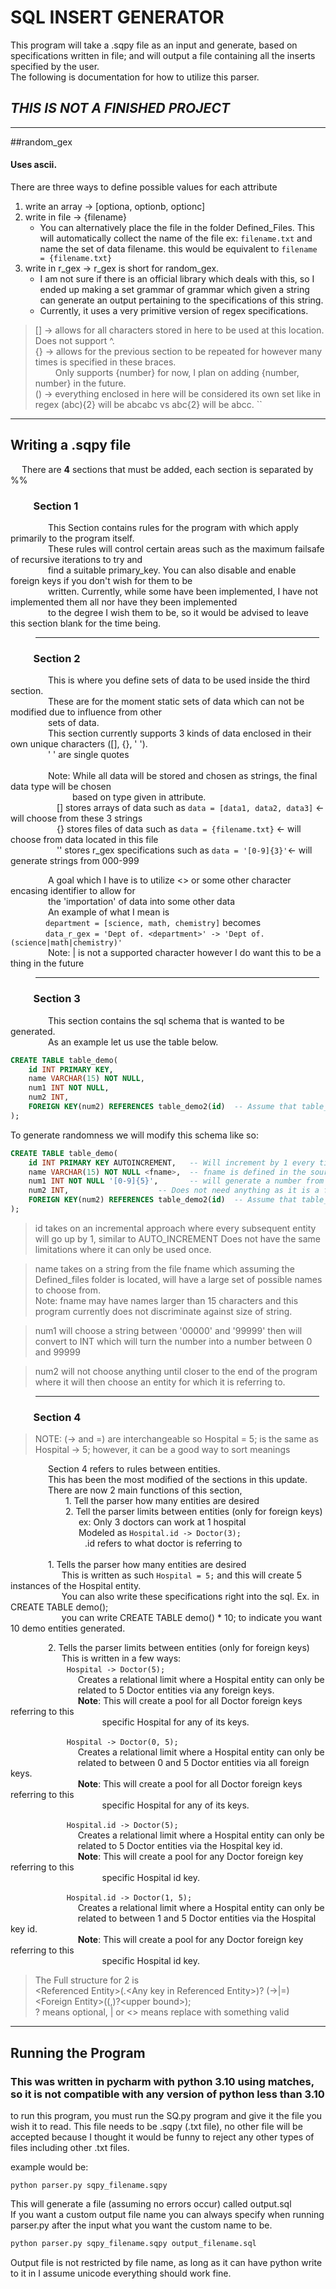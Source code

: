# SQL INSERT GENERATOR

This program will take a .sqpy file as an input and generate, based on specifications written in file; and will output a file containing all the inserts 
specified by the user.
<br>The following is documentation for how to utilize this parser.

## **_THIS IS NOT A FINISHED PROJECT_**

<hr>

##random_gex
#### Uses ascii.

There are three ways to define possible values for each attribute
  1. write an array -> [optiona, optionb, optionc]
  2. write in file  -> {filename}
     - You can alternatively place the file in the folder Defined_Files. This will automatically collect the name
     of the file ex: ``filename.txt`` and name the set of data filename. this would be equivalent to ``filename = {filename.txt}``
  3. write in r_gex -> r_gex is short for random_gex. 
     - I am not sure if there is an official library which deals with this, so I ended up making a set grammar of 
     grammar which given a string can generate an output pertaining to the specifications of this string. 
     - Currently, it uses a very primitive version of regex 
     specifications.

> [] -> allows for all characters stored in here to be used at this location. Does not support ^. <br>
> {} -> allows for the previous section to be repeated for however many times is specified in these braces. <br>
> &emsp;&emsp; Only supports {number} for now, I plan on adding {number, number} in the future. <br>
> () -> everything enclosed in here will be considered its own set like in regex (abc){2} will be abcabc vs abc{2} will be abcc. `` <br>

<hr>

## Writing a .sqpy file

&emsp; There are **4** sections that must be added, each section is separated by %%

### &emsp;&emsp; Section 1

&emsp;&emsp;&emsp;&emsp; This Section contains rules for the program with which apply primarily to the program itself. <br>
&emsp;&emsp;&emsp;&emsp; These rules will control certain areas such as the maximum failsafe of recursive iterations to try and <br>
&emsp;&emsp;&emsp;&emsp; find a suitable primary_key. You can also disable and enable foreign keys if you don't wish for them to be <br>
&emsp;&emsp;&emsp;&emsp; written. Currently, while some have been implemented, I have not implemented them all nor have they been implemented <br>
&emsp;&emsp;&emsp;&emsp; to the degree I wish them to be, so it would be advised to leave this section blank for the time being.

<hr style="width:90%; margin: auto; margin-left:40px">

### &emsp;&emsp; Section 2

&emsp;&emsp;&emsp;&emsp; This is where you define sets of data to be used inside the third section. <br>
&emsp;&emsp;&emsp;&emsp; These are for the moment static sets of data which can not be modified due to influence from other<br>
&emsp;&emsp;&emsp;&emsp; sets of data. <br>
&emsp;&emsp;&emsp;&emsp; This section currently supports 3 kinds of data enclosed in their own unique characters ([], {}, ' ').<br>
&emsp;&emsp;&emsp;&emsp; ' ' are single quotes<br>
<br>
&emsp;&emsp;&emsp;&emsp; Note: While all data will be stored and chosen as strings, the final data type will be chosen<br>
&emsp;&emsp;&emsp;&emsp;&emsp;&emsp; &ensp; based on type given in attribute. <br>
&emsp;&emsp;&emsp;&emsp;&emsp; [] stores arrays of data such as ``data = [data1, data2, data3]`` <- will choose from these 3 strings <br>
&emsp;&emsp;&emsp;&emsp;&emsp; {} stores files of data such as ``data = {filename.txt}`` <- will choose from data located in this file <br>
&emsp;&emsp;&emsp;&emsp;&emsp; '' stores r_gex specifications such as ``data = '[0-9]{3}'``<- will generate strings from 000-999 <br>

&emsp;&emsp;&emsp;&emsp; A goal which I have is to utilize <> or some other character encasing identifier to allow for<br>
&emsp;&emsp;&emsp;&emsp; the 'importation' of data into some other data <br>
&emsp;&emsp;&emsp;&emsp; An example of what I mean is<br>
&emsp;&emsp;&emsp;&emsp;``department = [science, math, chemistry]`` becomes <br>
&emsp;&emsp;&emsp;&emsp;``data_r_gex = 'Dept of. <department>' -> 'Dept of. (science|math|chemistry)'``<br>
&emsp;&emsp;&emsp;&emsp; Note: | is not a supported character however I do want this to be a thing in the future <br>

<hr style="width:90%; margin: auto; margin-left:40px">

### &emsp;&emsp; Section 3

&emsp;&emsp;&emsp;&emsp; This section contains the sql schema that is wanted to be generated.<br>
&emsp;&emsp;&emsp;&emsp; As an example let us use the table below.

```sql
CREATE TABLE table_demo(
    id INT PRIMARY KEY,
    name VARCHAR(15) NOT NULL,
    num1 INT NOT NULL,
    num2 INT,
    FOREIGN KEY(num2) REFERENCES table_demo2(id)  -- Assume that table_demo2 exists
);
```

To generate randomness we will modify this schema like so: 
```sql
CREATE TABLE table_demo(
    id INT PRIMARY KEY AUTOINCREMENT,   -- Will increment by 1 every time.
    name VARCHAR(15) NOT NULL <fname>,  -- fname is defined in the source code, as long as it is downloaded it should work.
    num1 INT NOT NULL '[0-9]{5}',       -- will generate a number from 0-99999.
    num2 INT,                    -- Does not need anything as it is a foreign key and will gain its value from table_demo2.
    FOREIGN KEY(num2) REFERENCES table_demo2(id)  -- Assume that table_demo2 exists.
);
```
> id takes on an incremental approach where every subsequent entity will go up by 1, similar to AUTO_INCREMENT Does not have the same limitations where it can only be used once.

> name takes on a string from the file fname which assuming the Defined_files folder is located, will have a large set of possible names to choose from.<br>
> Note: fname may have names larger than 15 characters and this program currently does not discriminate against size of string.

> num1 will choose a string between '00000' and '99999' then will convert to INT which will turn the number into a number between 0 and 99999

> num2 will not choose anything until closer to the end of the program where it will then choose an entity for which it is referring to.






<hr style="width:90%; margin: auto; margin-left:40px">

### &emsp;&emsp; Section 4

> NOTE: (-> and =) are interchangeable so Hospital = 5; is the same as Hospital -> 5; 
> however, it can be a good way to sort meanings
> 
&emsp;&emsp;&emsp;&emsp; Section 4 refers to rules between entities.<br>
&emsp;&emsp;&emsp;&emsp; This has been the most modified of the sections in this update.<br>
&emsp;&emsp;&emsp;&emsp; There are now 2 main functions of this section, <br>
&emsp;&emsp;&emsp;&emsp;&emsp;&emsp; 1. Tell the parser how many entities are desired<br>
&emsp;&emsp;&emsp;&emsp;&emsp;&emsp; 2. Tell the parser limits between entities (only for foreign keys)<br> 
&emsp;&emsp;&emsp;&emsp;&emsp;&emsp;&emsp;&ensp; ex: Only 3 doctors can work at 1 hospital<br>
&emsp;&emsp;&emsp;&emsp;&emsp;&emsp;&emsp;&ensp; Modeled as ``Hospital.id -> Doctor(3);`` <br>
&emsp;&emsp;&emsp;&emsp;&emsp;&emsp;&emsp;&emsp;&ensp;.id refers to what doctor is referring to <br>
<br>
&emsp;&emsp;&emsp;&emsp; 1. Tells the parser how many entities are desired <br>
&emsp;&emsp;&emsp; &emsp; &emsp; This is written as such ``Hospital = 5;`` and this will create 5 instances of the Hospital entity.<br>
&emsp;&emsp;&emsp; &emsp; &emsp; You can also write these specifications right into the sql. Ex. in CREATE TABLE demo(); <br>
&emsp;&emsp;&emsp; &emsp; &emsp; you can write CREATE TABLE demo() * 10;  to indicate you want 10 demo entities generated. <br>

&emsp;&emsp;&emsp;&emsp; 2. Tells the parser limits between entities (only for foreign keys) <br> 
&emsp;&emsp;&emsp; &emsp; &emsp; This is written in a few ways: <br>
&emsp; &emsp; &emsp; &emsp; &emsp; ``Hospital -> Doctor(5);`` <br>
&emsp; &emsp; &emsp; &emsp; &emsp; &emsp; Creates a relational limit where a Hospital entity can only be <br>
&emsp; &emsp; &emsp; &emsp; &emsp; &emsp; related to 5 Doctor entities via any foreign keys. <br>
&emsp; &emsp; &emsp; &emsp; &emsp; &emsp; **Note**: This will create a pool for all Doctor foreign keys referring to this <br>
&emsp; &emsp; &emsp; &emsp; &emsp; &emsp; &emsp;&emsp;&ensp; specific Hospital for any of its keys. <br>

&emsp; &emsp; &emsp; &emsp; &emsp; ``Hospital -> Doctor(0, 5);`` <br>
&emsp; &emsp; &emsp; &emsp; &emsp; &emsp; Creates a relational limit where a Hospital entity can only be <br>
&emsp; &emsp; &emsp; &emsp; &emsp; &emsp; related to between 0 and 5 Doctor entities via all foreign keys. <br>
&emsp; &emsp; &emsp; &emsp; &emsp; &emsp; **Note**: This will create a pool for all Doctor foreign keys referring to this <br>
&emsp; &emsp; &emsp; &emsp; &emsp; &emsp; &emsp;&emsp;&ensp; specific Hospital for any of its keys. <br>

&emsp; &emsp; &emsp; &emsp; &emsp; ``Hospital.id -> Doctor(5);`` <br>
&emsp; &emsp; &emsp; &emsp; &emsp; &emsp; Creates a relational limit where a Hospital entity can only be <br>
&emsp; &emsp; &emsp; &emsp; &emsp; &emsp; related to 5 Doctor entities via the Hospital key id. <br>
&emsp; &emsp; &emsp; &emsp; &emsp; &emsp; **Note**: This will create a pool for any Doctor foreign key referring to this <br>
&emsp; &emsp; &emsp; &emsp; &emsp; &emsp; &emsp;&emsp;&ensp; specific Hospital id key. <br>

&emsp; &emsp; &emsp; &emsp; &emsp; ``Hospital.id -> Doctor(1, 5);`` <br>
&emsp; &emsp; &emsp; &emsp; &emsp; &emsp; Creates a relational limit where a Hospital entity can only be <br>
&emsp; &emsp; &emsp; &emsp; &emsp; &emsp; related to between 1 and 5 Doctor entities via the Hospital key id. <br>
&emsp; &emsp; &emsp; &emsp; &emsp; &emsp; **Note**: This will create a pool for any Doctor foreign key referring to this <br>
&emsp; &emsp; &emsp; &emsp; &emsp; &emsp; &emsp;&emsp;&ensp; specific Hospital id key. <br>

> The Full structure for 2 is <br>
> \<Referenced Entity>(.\<Any key in Referenced Entity>)? (->|=) \<Foreign Entity>((<lower bound>,)?\<upper bound>); <br>
> ? means optional, | or \<> means replace with something valid

<hr>

## Running the Program
### This was written in pycharm with python 3.10 using matches, so it is not compatible with any version of python less than 3.10

to run this program, you must run the SQ.py program and give it the file you wish it to read. This file needs to be .sqpy (.txt file), no other file will be accepted
because I thought it would be funny to reject any other types of files including other .txt files.

example would be:
```
python parser.py sqpy_filename.sqpy
```

This will generate a file (assuming no errors occur) called output.sql
<br>
If you want a custom output file name you can always specify when running parser.py after the input what you want the
custom name to be.
```txt
python parser.py sqpy_filename.sqpy output_filename.sql
```
Output file is not restricted by file name, as long as it can have python write to it in I assume unicode everything should work fine.

